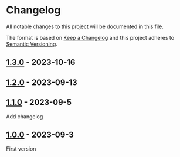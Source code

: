 # Changelog

All notable changes to this project will be documented in this file.

The format is based on [Keep a Changelog](http://keepachangelog.com/)
and this project adheres to [Semantic Versioning](http://semver.org/).

## [1.3.0] - 2023-10-16

## [1.2.0] - 2023-09-13

## [1.1.0] - 2023-09-5

Add changelog

## [1.0.0] - 2023-09-3

First version

[1.3.0]: https://github.com/RisingSquad/git-autocompletion/releases/tag/v.1.3.0
[1.2.0]: https://github.com/RisingSquad/git-autocompletion/releases/tag/v1.2.0
[1.1.0]: https://github.com/RisingSquad/git-autocompletion/releases/tag/v1.1.0
[1.0.0]: https://github.com/RisingSquad/git-autocompletion/releases/tag/v1.0.0
